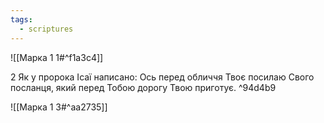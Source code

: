 ```yaml
---
tags:
  - scriptures
---
```


![[Марка 1 1#^f1a3c4]]

2 Як у пророка Ісаї написано: Ось перед обличчя Твоє посилаю Свого посланця, який перед Тобою дорогу Твою приготує. ^94d4b9

![[Марка 1 3#^aa2735]]